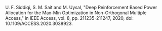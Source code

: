 U. F. Siddiqi, S. M. Sait and M. Uysal, "Deep Reinforcement Based Power Allocation for the Max-Min Optimization in Non-Orthogonal Multiple Access," in IEEE Access, vol. 8, pp. 211235-211247, 2020, doi: 10.1109/ACCESS.2020.3038923.
